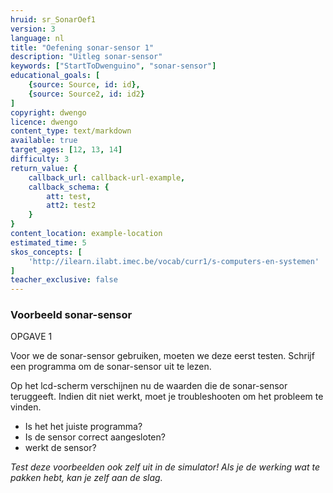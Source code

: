 ```yaml
---
hruid: sr_SonarOef1
version: 3
language: nl
title: "Oefening sonar-sensor 1"
description: "Uitleg sonar-sensor"
keywords: ["StartToDwenguino", "sonar-sensor"]
educational_goals: [
    {source: Source, id: id}, 
    {source: Source2, id: id2}
]
copyright: dwengo
licence: dwengo
content_type: text/markdown
available: true
target_ages: [12, 13, 14]
difficulty: 3
return_value: {
    callback_url: callback-url-example,
    callback_schema: {
        att: test,
        att2: test2
    }
}
content_location: example-location
estimated_time: 5
skos_concepts: [
    'http://ilearn.ilabt.imec.be/vocab/curr1/s-computers-en-systemen'
]
teacher_exclusive: false
---
```


### Voorbeeld sonar-sensor
OPGAVE 1

Voor we de sonar-sensor gebruiken, moeten we deze eerst testen. Schrijf een programma om de sonar-sensor uit te lezen.


Op het lcd-scherm verschijnen nu de waarden die de sonar-sensor teruggeeft. Indien dit niet werkt, moet je troubleshooten om het probleem te vinden.
- Is het het juiste programma?
- Is de sensor correct aangesloten?
- werkt de sensor?

*Test deze voorbeelden ook zelf uit in de simulator! Als je de werking wat te pakken hebt, kan je zelf aan de slag.*